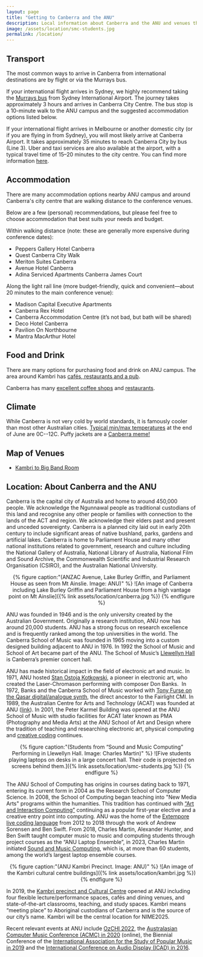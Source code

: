 ```yaml
---
layout: page  
title: "Getting to Canberra and the ANU"
description: Local information about Canberra and the ANU and venues that will be used for NIME2025.
image: /assets/location/smc-students.jpg
permalink: /location/
---
```



## Transport

The most common ways to arrive in Canberra from international destinations are by flight or via the Murrays bus.

If your international flight arrives in Sydney, we highly recommend taking the [Murrays bus](https://www.murrays.com.au) from Sydney International Airport. The journey takes approximately 3 hours and arrives in Canberra City Centre. The bus stop is a 10-minute walk to the ANU campus and the suggested accommodation options listed below.

If your international flight arrives in Melbourne or another domestic city (or if you are flying in from Sydney), you will most likely arrive at Canberra Airport. It takes approximately 35 minutes to reach Canberra City by bus (Line 3). Uber and taxi services are also available at the airport, with a typical travel time of 15–20 minutes to the city centre. You can find more information [here](https://www.canberraairport.com.au/transport).

## Accommodation

There are many accommodation options nearby ANU campus and around Canberra's city centre that are walking distance to the conference venues.

Below are a few (personal) recommendations, but please feel free to choose accommodation that best suits your needs and budget.

Within walking distance (note: these are generally more expensive during conference dates):
- Peppers Gallery Hotel Canberra
- Quest Canberra City Walk
- Meriton Suites Canberra
- Avenue Hotel Canberra
- Adina Serviced Apartments Canberra James Court

Along the light rail line (more budget-friendly, quick and convenient—about 20 minutes to the main conference venue):
- Madison Capital Executive Apartments
- Canberra Rex Hotel
- Canberra Accommodation Centre (it’s not bad, but bath will be shared)
- Deco Hotel Canberra
- Pavilion On Northbourne
- Mantra MacArthur Hotel


## Food and Drink

There are many options for purchasing food and drink on ANU campus. The area around Kambri has [cafés, restaurants and a pub](https://kambri.com.au/eat-drink-shop/).

Canberra has many [excellent coffee shops](https://www.timeout.com/australia/restaurants/best-places-coffee-in-canberra) and [restaurants](https://visitcanberra.com.au/articles/10-casual-restaurants-worth-travelling-for-in-canberra).

## Climate

While Canberra is not very cold by world standards, it is famously cooler than most other Australian cities.
[Typical min/max temperatures](http://www.bom.gov.au/climate/averages/tables/cw_070282.shtml) at the end of June are 0C--12C. Puffy jackets are a [Canberra meme!](https://www.facebook.com/photo.php?fbid=10157513037357125&vanity=abccanberra&slug=a.81880677124)

## Map of Venues

- [Kambri to Big Band Room](https://maps.app.goo.gl/J2GaArRxdY42mBCLA)


## Location: About Canberra and the ANU

Canberra is the capital city of Australia and home to around 450,000 people. 
We acknowledge the Ngunnawal people as traditional custodians of this land and recognise any other people or families with connection to the lands of the ACT and region.
We acknowledge their elders past and present and unceded sovereignty. Canberra is a planned city laid out in early 20th century to include significant areas of native bushland, parks, gardens and artificial lakes. Canberra is home to Parliament House and many other national institutions related to government, research and culture including the National Gallery of Australia, National Library of Australia, National Film and Sound Archive, the Commonwealth Scientific and Industrial Research Organisation (CSIRO), and the Australian National University.

<div style="text-align: center;">
{% figure caption:"(ANZAC Avenue, Lake Burley Griffin, and Parliament House as seen from Mt Ainslie. Image: ANU)" %}
![An image of Canberra including Lake Burley Griffin and Parliament House from a high vantage point on Mt Ainslie]({% link assets/location/canberra.jpg %})
{% endfigure %}
</div>

ANU was founded in 1946 and is the only university created by the Australian Government. Originally a research institution, ANU now has around 20,000 students. ANU has a strong focus on research excellence and is frequently ranked among the top universities in the world. The Canberra School of Music was founded in 1965 moving into a custom designed building adjacent to ANU in 1976. In 1992 the School of Music and School of Art became part of the ANU. The School of Music’s [Llewellyn Hall](https://llewellynhall.com.au) is Canberra’s premier concert hall.

ANU has made historical impact in the field of electronic art and music. In 1971, ANU hosted [Stan Ostoja Kotkowski](https://adb.anu.edu.au/biography/ostojakotkowski-joseph-stanislaw--stan-21621), a pioneer in electronic art, who created the Laser-Chromason performing with composer Don Banks.  In 1972, Banks and the Canberra School of Music worked with [Tony Furse on the Qasar digital/analogue synth](https://120years.net/qasar-iii-m8-tony-furse-australia-1970-1976/), the direct ancestor to the Fairlight CMI. In 1989, the Australian Centre for Arts and Technology (ACAT) was founded at ANU ([link](http://www.avatar.com.au/courses/acat/)). In 2001, the Peter Karmel Building was opened at the ANU School of Music with studio facilities for ACAT later known as PMA (Photography and Media Arts) at the ANU School of Art and Design where the tradition of teaching and researching electronic art, physical computing and [creative coding](https://programsandcourses.anu.edu.au/2023/course/DESN2002) continues.

<div style="text-align: center;">
{% figure caption:"(Students from “Sound and Music Computing” Performing in Llewellyn Hall. Image: Charles Martin)" %}
![Five students playing laptops on desks in a large concert hall. Their code is projected on screens behind them.]({% link assets/location/smc-students.jpg %})
{% endfigure %}
</div>

The ANU School of Computing has origins in courses dating back to 1971, entering its current form in 2004 as the Research School of Computer Science. In 2008, the School of Computing began teaching into "New Media Arts" programs within the humanities. This tradition has continued with [“Art and Interaction Computing”](https://comp.anu.edu.au/courses/comp1720/) continuing as a popular first-year elective and a creative entry point into computing. ANU was the home of the [Extempore live coding language](https://github.com/digego/extempore) from 2012 to 2018 through the work of Andrew Sorensen and Ben Swift. From 2018, Charles Martin, Alexander Hunter, and Ben Swift taught computer music to music and computing students through project courses as the “ANU Laptop Ensemble”, in 2023, Charles Martin initiated [Sound and Music Computing](https://comp.anu.edu.au/courses/laptop-ensemble/), which is, at more than 60 students, among the world’s largest laptop ensemble courses.

<div style="text-align: center;">
{% figure caption:"(ANU Kambri Precinct. Image: ANU)" %}
![An image of the Kambri cultural centre buildings]({% link assets/location/kambri.jpg %})
{% endfigure %}
</div>

In 2019, the [Kambri precinct and Cultural Centre](https://kambri.com.au/venues/cultural-centre/) opened at ANU including four flexible lecture/performance spaces, cafés and dining venues, and state-of-the-art classrooms, teaching, and study spaces. Kambri means “meeting place” to Aboriginal custodians of Canberra and is the source of our city’s name. Kambri will be the central location for NIME2025.

Recent relevant events at ANU include [OzCHI 2022](http://www.ozchi.org/2022/), the [Australasian Computer Music Conference (ACMC) in 2020](https://australasian-computer-music-association.github.io/acmc2020/index.html) (online), the Biennial Conference of the [International Association for the Study of Popular Music in 2019](https://www.iaspm.net/iaspm-xx-canberra-2019-proceedings-are-online/) and the [International Conference on Audio Display (ICAD) in 2016](https://www.icad.org/icad2016/).

